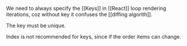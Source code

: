 We need to always specify the [[Keys]] in [[React]] loop rendering iterations,
coz without key it confuses the [[diffing algorith]]. 

The key must be unique.

Index is not recommended for keys, since if the order items can change.

